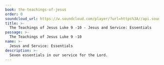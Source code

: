 ```yaml
---
book: the-teachings-of-jesus
order: 0
soundcloud_url: https://w.soundcloud.com/player/?url=https%3A//api.soundcloud.com/tracks/
title: >-
  The Teachings of Jesus Luke 9 -10 - Jesus and Service: Essentials
passage: >-
  The Teachings of Jesus Luke 9 -10
name: >-
  Jesus and Service: Essentials
description: >-
  Seven essentials in our service for the Lord.
---
```


